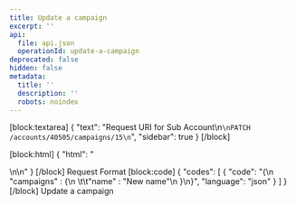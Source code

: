 ```yaml
---
title: Update a campaign
excerpt: ''
api:
  file: api.json
  operationId: update-a-campaign
deprecated: false
hidden: false
metadata:
  title: ''
  description: ''
  robots: noindex
---
```

[block:textarea]
{
  "text": "Request URI for Sub Account\n```\nPATCH /accounts/40505/campaigns/15\n```",
  "sidebar": true
}
[/block]

[block:html]
{
  "html": "<div></div>\n\n<style></style>"
}
[/block]
Request Format
[block:code]
{
  "codes": [
    {
      "code": "{\n  \"campaigns\" : {\n  \t\t\"name\" : \"New name\"\n  }\n}",
      "language": "json"
    }
  ]
}
[/block]
Update a campaign